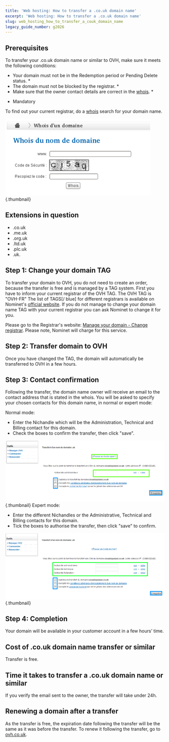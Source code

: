 ```yaml
---
title: 'Web hosting: How to transfer a .co.uk domain name'
excerpt: 'Web hosting: How to transfer a .co.uk domain name'
slug: web_hosting_how_to_transfer_a_couk_domain_name
legacy_guide_number: g2026
---
```



## Prerequisites
To transfer your .co.uk domain name or similar to OVH, make sure it meets the following conditions:


- Your domain must not be in the Redemption period or Pending Delete status.  *
- The domain must not be blocked by the registrar. *
- Make sure that the owner contact details are correct in the [whois](https://www.ovh.co.uk/cgi-bin/whois.pl). *

* Mandatory


To find out your current registrar, do a [whois](https://www.ovh.co.uk/cgi-bin/whois.pl) search for your domain name.

![](images/img_3485.jpg){.thumbnail}


## Extensions in question

- .co.uk
- .me.uk
- .org.uk
- .ltd.uk
- .plc.uk
- .uk.




## Step 1: Change your domain TAG
To transfer your domain to OVH, you do not need to create an order, because the transfer is free and is managed by a TAG system.
First you have to inform your current registrar of the OVH TAG.
The OVH TAG is "OVH-FR"
The list of TAGS[/ blue] for different registrars is available on Nominet's [official website](http://www.nominet.uk/registrar-list).
If you do not manage to change your domain name TAG with your current registrar you can ask Nominet to change it for you. 

Please go to the Registrar's website:
[Manage your domain - Change registrar](http://www.nominet.org.uk/uk-domain-names/manage-your-domain/change-registrar).
Please note, Nominet will charge for this service.


## Step 2: Transfer domain to OVH
Once you have changed the TAG, the domain will automatically be transferred to OVH in a few hours.


## Step 3: Contact confirmation
Following the transfer, the domain name owner will receive an email to the contact address that is stated in the whois.
You will be asked to specify your chosen contacts for this domain name, in normal or expert mode:

Normal mode:

- Enter the Nichandle which will be the Administration, Technical and Billing contact for this domain. 
- Check the boxes to confirm the transfer, then click "save".



![](images/img_3487.jpg){.thumbnail}
Expert mode:

- Enter the different Nichandles or the Administrative, Technical and Billing contacts for this domain. 
- Tick the boxes to authorise the transfer, then click "save" to confirm.



![](images/img_3486.jpg){.thumbnail}


## Step 4: Completion
Your domain will be available in your customer account in a few hours’ time.


## Cost of .co.uk domain name transfer or similar
Transfer is free.


## Time it takes to transfer a .co.uk domain name or similar
If you verify the email sent to the owner, the transfer will take under 24h.


## Renewing a domain after a transfer
As the transfer is free, the expiration date following the transfer will be the same as it was before the transfer.
To renew it following the transfer, go to [ovh.co.uk](https://www.ovh.co.uk/).


